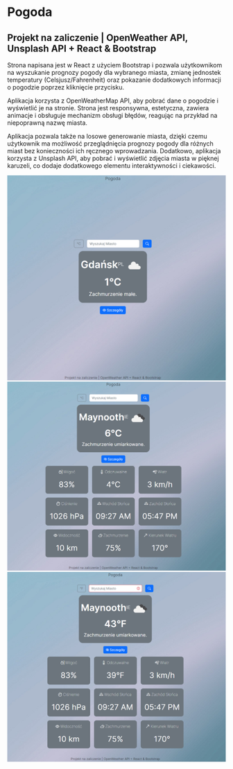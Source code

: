 # Pogoda
## Projekt na zaliczenie | OpenWeather API, Unsplash API + React & Bootstrap

Strona napisana jest w React z użyciem Bootstrap i pozwala użytkownikom na wyszukanie prognozy pogody dla wybranego miasta, zmianę jednostek temperatury (Celsjusz/Fahrenheit) oraz pokazanie dodatkowych informacji o pogodzie poprzez kliknięcie przycisku. 

Aplikacja korzysta z OpenWeatherMap API, aby pobrać dane o pogodzie i wyświetlić je na stronie. Strona jest responsywna, estetyczna, zawiera animacje i obsługuje mechanizm obsługi błędów, reagując na przykład na niepoprawną nazwę miasta.

Aplikacja pozwala także na losowe generowanie miasta, dzięki czemu użytkownik ma możliwość przeglądnięcia prognozy pogody dla różnych miast bez konieczności ich ręcznego wprowadzania. Dodatkowo, aplikacja korzysta z Unsplash API, aby pobrać i wyświetlić zdjęcia miasta w pięknej karuzeli, co dodaje dodatkowego elementu interaktywności i ciekawości. 

![In a single picture](https://github.com/mcantop/Pogoda/blob/main/ss1.png)
![In a single picture](https://github.com/mcantop/Pogoda/blob/main/ss2.png)
![In a single picture](https://github.com/mcantop/Pogoda/blob/main/ss3.png)
